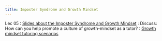 ```yaml
---
title: Imposter Syndrome and Growth Mindset
---
```


Lec 05
: [Slides about the Imposter Syndrome and Growth Mindset](https://drive.google.com/file/d/1XFEuJfkmWItG955V3r207b73Z1s0jgOG/view?usp=sharing)
: Discuss: How can you help promote a culture of growth-mindset as a tutor?
: [Growth mindset tutoring scenarios](https://docs.google.com/document/d/14MqNXnNILXkrohM4LKmXUK85RJMK9snDnWHo5dlIotQ/edit#heading=h.btog3na1b458)

